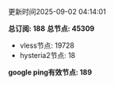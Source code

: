 更新时间2025-09-02 04:14:01

**总订阅: 188**
**总节点: 45309**
- vless节点: 19728
- hysteria2节点: 18

**google ping有效节点: 189**
